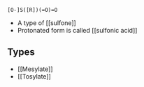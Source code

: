 ```smiles
[O-]S([R])(=O)=O
```
* A type of [[sulfone]]
* Protonated form is called [[sulfonic acid]]
## Types
* [[Mesylate]]
* [[Tosylate]]